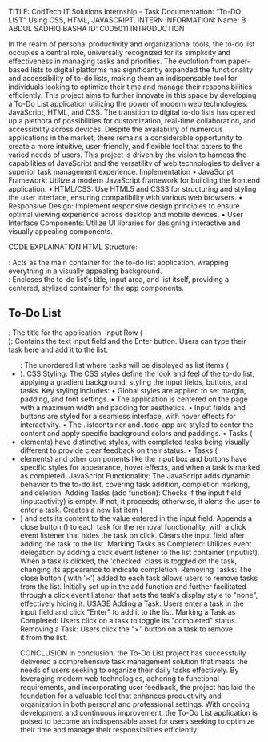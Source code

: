 TITLE: CodTech IT Solutions Internship - Task Documentation: “To-DO LIST” Using CSS, HTML, JAVASCRIPT.
INTERN INFORMATION: 
Name: B ABDUL SADHIQ BASHA
ID: C0D5011 
INTRODUCTION

In the realm of personal productivity and organizational tools, the to-do list occupies a central role, universally recognized for its simplicity and effectiveness in managing tasks and priorities. The evolution from paper-based lists to digital platforms has significantly expanded the functionality and accessibility of to-do lists, making them an indispensable tool for individuals looking to optimize their time and manage their responsibilities efficiently. This project aims to further innovate in this space by developing a To-Do List application utilizing the power of modern web technologies: JavaScript, HTML, and CSS.
The transition to digital to-do lists has opened up a plethora of possibilities for customization, real-time collaboration, and accessibility across devices. Despite the availability of numerous applications in the market, there remains a considerable opportunity to create a more intuitive, user-friendly, and flexible tool that caters to the varied needs of users. This project is driven by the vision to harness the capabilities of JavaScript and the versatility of web technologies to deliver a superior task management experience.
Implementation
    • JavaScript Framework: Utilize a modern JavaScript framework for building the frontend application.
    • HTML/CSS: Use HTML5 and CSS3 for structuring and styling the user interface, ensuring compatibility with various web browsers.
    • Responsive Design: Implement responsive design principles to ensure optimal viewing experience across desktop and mobile devices.
    • User Interface Components: Utilize UI libraries for designing interactive and visually appealing components.

CODE EXPLAINATION
HTML Structure:
<div class="listcontainer">: Acts as the main container for the to-do list application, wrapping everything in a visually appealing background.
<div class="todo-app">: Encloses the to-do list's title, input area, and list itself, providing a centered, stylized container for the app components.
<h2>To-Do List</h2>: The title for the application.
Input Row (<div class='row'>): Contains the text input field and the Enter button. Users can type their task here and add it to the list.
<ul id="List-container">: The unordered list where tasks will be displayed as list items (<li>).
CSS Styling:
The CSS styles define the look and feel of the to-do list, applying a gradient background, styling the input fields, buttons, and tasks. 
Key styling includes:
    • Global styles are applied to set margin, padding, and font settings.
    • The application is centered on the page with a maximum width and padding for aesthetics.
    • Input fields and buttons are styled for a seamless interface, with hover effects for interactivity.
    • The .listcontainer and .todo-app are styled to center the content and apply specific background colors and paddings.
    • Tasks (<li> elements) have distinctive styles, with completed tasks being visually different to provide clear feedback on their status.
    • Tasks (<li> elements) and other components like the input box and buttons have specific styles for appearance, hover effects, and when a task is marked as completed.
JavaScript Functionality:
The JavaScript adds dynamic behavior to the to-do list, covering task addition, completion marking, and deletion.
Adding Tasks (add function):
Checks if the input field (inputactivity) is empty. If not, it proceeds; otherwise, it alerts the user to enter a task.
Creates a new list item (<li>) and sets its content to the value entered in the input field.
Appends a close button (<span>) to each task for the removal functionality, with a click event listener that hides the task on click.
Clears the input field after adding the task to the list.
Marking Tasks as Completed:
Utilizes event delegation by adding a click event listener to the list container (inputlist). When a task is clicked, the 'checked' class is toggled on the task, changing its appearance to indicate completion.
Removing Tasks:
The close button (<span> with '×') added to each task allows users to remove tasks from the list.
Initially set up in the add function and further facilitated through a click event listener that sets the task's display style to "none", effectively hiding it.
USAGE
Adding a Task: Users enter a task in the input field and click "Enter" to add it to the list.
Marking a Task as Completed: Users click on a task to toggle its "completed" status.
Removing a Task: Users click the "×" button on a task to remove it from the list.


CONCLUSION
In conclusion, the To-Do List project has successfully delivered a comprehensive task management solution that meets the needs of users seeking to organize their daily tasks effectively. By leveraging modern web technologies, adhering to functional requirements, and incorporating user feedback, the project has laid the foundation for a valuable tool that enhances productivity and organization in both personal and professional settings. With ongoing development and continuous improvement, the To-Do List application is poised to become an indispensable asset for users seeking to optimize their time and manage their responsibilities efficiently.



